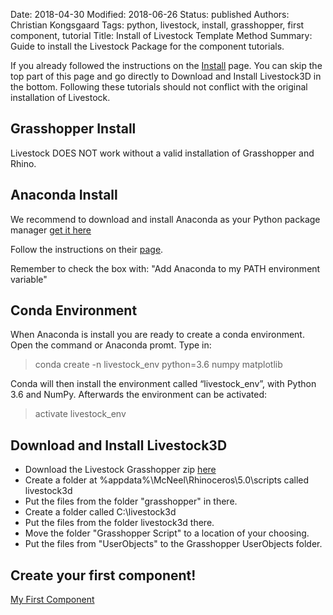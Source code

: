 Date: 2018-04-30
Modified: 2018-06-26
Status: published
Authors: Christian Kongsgaard
Tags: python, livestock, install, grasshopper, first component, tutorial
Title: Install of Livestock Template Method
Summary: Guide to install the Livestock Package for the component tutorials.

If you already followed the instructions on the [Install]({filename}/posts/install.md) page. You can skip the top part of this page and go
directly to Download and Install Livestock3D in the bottom. Following these tutorials should not conflict with the
original installation of Livestock.


## Grasshopper Install
Livestock DOES NOT work without a valid installation of Grasshopper and Rhino.

## Anaconda Install
We recommend to download and install Anaconda as your Python package manager
[get it here](https://www.anaconda.com/download/)

Follow the instructions on their [page](https://docs.anaconda.com/anaconda/install/windows).

Remember to check the box with: "Add Anaconda to my PATH environment variable"

## Conda Environment
When Anaconda is install you are ready to create a conda environment. 
Open the command or Anaconda promt. Type in:

> conda create -n livestock_env python=3.6 numpy matplotlib

Conda will then install the environment called “livestock_env”, with Python 3.6 and NumPy. 
Afterwards the environment can be activated:

> activate livestock_env

## Download and Install Livestock3D

* Download the Livestock Grasshopper zip [here](https://github.com/livestock3d/livestock3d/archive/master.zip)
* Create a folder at %appdata%\McNeel\Rhinoceros\5.0\scripts called livestock3d
* Put the files from the folder "grasshopper" in there. 
* Create a folder called C:\livestock3d
* Put the files from the folder livestock3d there.
* Move the folder "Grasshopper Script" to a location of your choosing. 
* Put the files from "UserObjects" to the Grasshopper UserObjects folder.

## Create your first component!
[My First Component]({filename}/posts/first_component.md)
